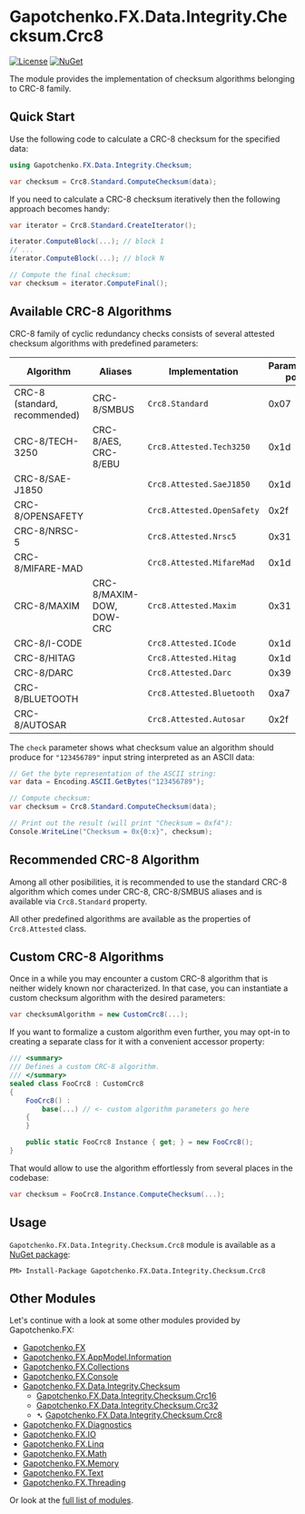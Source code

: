 ﻿# Gapotchenko.FX.Data.Integrity.Checksum.Crc8
[![License](https://img.shields.io/badge/license-MIT-green.svg)](../../../../../LICENSE)
[![NuGet](https://img.shields.io/nuget/v/Gapotchenko.FX.Data.Integrity.Checksum.Crc8.svg)](https://www.nuget.org/packages/Gapotchenko.FX.Data.Integrity.Checksum.Crc8)

The module provides the implementation of checksum algorithms belonging to CRC-8 family.

## Quick Start

Use the following code to calculate a CRC-8 checksum for the specified data:

``` c#
using Gapotchenko.FX.Data.Integrity.Checksum;

var checksum = Crc8.Standard.ComputeChecksum(data);
```

If you need to calculate a CRC-8 checksum iteratively then the following approach becomes handy:

```csharp
var iterator = Crc8.Standard.CreateIterator();

iterator.ComputeBlock(...); // block 1
// ...
iterator.ComputeBlock(...); // block N

// Compute the final checksum:
var checksum = iterator.ComputeFinal();
```

## Available CRC-8 Algorithms

CRC-8 family of cyclic redundancy checks consists of several attested checksum algorithms with predefined parameters:

| Algorithm | Aliases | Implementation | Parameters: poly | init | refin | refout | xorout | check |
| --------- | ------- | -------- | ---- | ---- | ----- | ------ | ------ | ----- |
| CRC-8 (standard, recommended) | CRC-8/SMBUS | `Crc8.Standard` | 0x07 | 0x00 | false | false | 0x00 | 0xf4 |
| CRC-8/TECH-3250 | CRC-8/AES, CRC-8/EBU | `Crc8.Attested.Tech3250` | 0x1d | 0xff | true | true | 0x00 | 0x97 |
| CRC-8/SAE-J1850 | | `Crc8.Attested.SaeJ1850` | 0x1d | 0xff | false | false | 0xff | 0x4b |
| CRC-8/OPENSAFETY | | `Crc8.Attested.OpenSafety` | 0x2f | 0x00 | false | false | 0x00 | 0x3e |
| CRC-8/NRSC-5 | | `Crc8.Attested.Nrsc5` | 0x31 | 0xff | false | false | 0x00 | 0xf7 |
| CRC-8/MIFARE-MAD | | `Crc8.Attested.MifareMad` | 0x1d | 0xc7 | false | false | 0x00 | 0x99 |
| CRC-8/MAXIM | CRC-8/MAXIM-DOW, DOW-CRC | `Crc8.Attested.Maxim` | 0x31 | 0x00 | true | true | 0x00 | 0xa1 |
| CRC-8/I-CODE | | `Crc8.Attested.ICode` | 0x1d | 0xfd | false | false | 0x00 | 0x7e |
| CRC-8/HITAG | | `Crc8.Attested.Hitag` | 0x1d | 0xff | false | false | 0x00 | 0xb4 |
| CRC-8/DARC | | `Crc8.Attested.Darc` | 0x39 | 0x00 | true | true | 0x00 | 0x15 |
| CRC-8/BLUETOOTH | | `Crc8.Attested.Bluetooth` | 0xa7 | 0x00 | true | true | 0x00 | 0x26 |
| CRC-8/AUTOSAR | | `Crc8.Attested.Autosar` | 0x2f | 0xff | false | false | 0xff | 0xdf |

The `check` parameter shows what checksum value an algorithm should produce for `"123456789"` input string interpreted as an ASCII data:

``` c#
// Get the byte representation of the ASCII string:
var data = Encoding.ASCII.GetBytes("123456789");

// Compute checksum:
var checksum = Crc8.Standard.ComputeChecksum(data);

// Print out the result (will print "Checksum = 0xf4"):
Console.WriteLine("Checksum = 0x{0:x}", checksum);
```

## Recommended CRC-8 Algorithm

Among all other posibilities, it is recommended to use the standard CRC-8 algorithm which comes under CRC-8, CRC-8/SMBUS aliases and is available via `Crc8.Standard` property.

All other predefined algorithms are available as the properties of `Crc8.Attested` class.

## Custom CRC-8 Algorithms

Once in a while you may encounter a custom CRC-8 algorithm that is neither widely known nor characterized.
In that case, you can instantiate a custom checksum algorithm with the desired parameters:

``` c#
var checksumAlgorithm = new CustomCrc8(...);
```

If you want to formalize a custom algorithm even further, you may opt-in to creating a separate class for it with a convenient accessor property:

``` c#
/// <summary>
/// Defines a custom CRC-8 algorithm.
/// </summary>
sealed class FooCrc8 : CustomCrc8
{
    FooCrc8() :
        base(...) // <- custom algorithm parameters go here
    {
    }

    public static FooCrc8 Instance { get; } = new FooCrc8();
}
```

That would allow to use the algorithm effortlessly from several places in the codebase:

``` c#
var checksum = FooCrc8.Instance.ComputeChecksum(...);
```

## Usage

`Gapotchenko.FX.Data.Integrity.Checksum.Crc8` module is available as a [NuGet package](https://nuget.org/packages/Gapotchenko.FX.Data.Integrity.Checksum.Crc8):

```
PM> Install-Package Gapotchenko.FX.Data.Integrity.Checksum.Crc8
```

## Other Modules

Let's continue with a look at some other modules provided by Gapotchenko.FX:

- [Gapotchenko.FX](../../../../Gapotchenko.FX)
- [Gapotchenko.FX.AppModel.Information](../../../../Gapotchenko.FX.AppModel.Information)
- [Gapotchenko.FX.Collections](../../../../Gapotchenko.FX.Collections)
- [Gapotchenko.FX.Console](../../../../Gapotchenko.FX.Console)
- [Gapotchenko.FX.Data.Integrity.Checksum](../Gapotchenko.FX.Data.Integrity.Checksum)
  - [Gapotchenko.FX.Data.Integrity.Checksum.Crc16](../Gapotchenko.FX.Data.Integrity.Checksum.Crc16)
  - [Gapotchenko.FX.Data.Integrity.Checksum.Crc32](../Gapotchenko.FX.Data.Integrity.Checksum.Crc32)
  - &#x27B4; [Gapotchenko.FX.Data.Integrity.Checksum.Crc8](../Gapotchenko.FX.Data.Integrity.Checksum.Crc8)
- [Gapotchenko.FX.Diagnostics](../../../../Gapotchenko.FX.Diagnostics.CommandLine)
- [Gapotchenko.FX.IO](../../../../Gapotchenko.FX.IO)
- [Gapotchenko.FX.Linq](../../../../Gapotchenko.FX.Linq)
- [Gapotchenko.FX.Math](../../../../Gapotchenko.FX.Math)
- [Gapotchenko.FX.Memory](../../../../Gapotchenko.FX.Memory)
- [Gapotchenko.FX.Text](../../../../Gapotchenko.FX.Text)
- [Gapotchenko.FX.Threading](../../../../Gapotchenko.FX.Threading)

Or look at the [full list of modules](..#available-modules).
